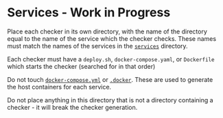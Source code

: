 # Services - Work in Progress

Place each checker in its own directory, with the name of the directory equal to the name of the service which the checker checks.  These names must match the names of the services in the [`services`](..services) directory.

Each checker must have a `deploy.sh`, `docker-compose.yaml`, or `Dockerfile` which starts the checker (searched for in that order)

Do not touch [`docker-compose.yml`](../docker-compose.yml) or [`.docker`](.docker).  These are used to generate the host containers for each service.

Do not place anything in this directory that is not a directory containing a checker - it will break the checker generation.